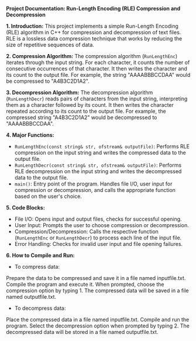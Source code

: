 **Project Documentation: Run-Length Encoding (RLE) Compression and Decompression**

**1. Introduction:**
This project implements a simple Run-Length Encoding (RLE) algorithm in C++ for compression and decompression of text files. RLE is a lossless data compression technique that works by reducing the size of repetitive sequences of data.

**2. Compression Algorithm:**
The compression algorithm (`RunLengthEnc`) iterates through the input string. For each character, it counts the number of consecutive occurrences of that character. It then writes the character and its count to the output file. For example, the string "AAAABBBCCDAA" would be compressed to "A4B3C2D1A2".

**3. Decompression Algorithm:**
The decompression algorithm (`RunLengthDecr`) reads pairs of characters from the input string, interpreting them as a character followed by its count. It then writes the character repeated according to its count to the output file. For example, the compressed string "A4B3C2D1A2" would be decompressed to "AAAABBBCCDAA".

**4. Major Functions:**
- `RunLengthEnc(const string& str, ofstream& outputFile)`: Performs RLE compression on the input string and writes the compressed data to the output file.
- `RunLengthDecr(const string& str, ofstream& outputFile)`: Performs RLE decompression on the input string and writes the decompressed data to the output file.
- `main()`: Entry point of the program. Handles file I/O, user input for compression or decompression, and calls the appropriate function based on the user's choice.

**5. Code Blocks:**
- File I/O: Opens input and output files, checks for successful opening.
- User Input: Prompts the user to choose compression or decompression.
- Compression/Decompression: Calls the respective function (`RunLengthEnc` or `RunLengthDecr`) to process each line of the input file.
- Error Handling: Checks for invalid user input and file opening failures.


**6. How to Compile and Run:**
- To compress data:

Prepare the data to be compressed and save it in a file named inputfile.txt.
Compile the program and execute it.
When prompted, choose the compression option by typing 1.
The compressed data will be saved in a file named outputfile.txt.
- To decompress data:

Place the compressed data in a file named inputfile.txt.
Compile and run the program.
Select the decompression option when prompted by typing 2.
The decompressed data will be stored in a file named outputfile.txt.
